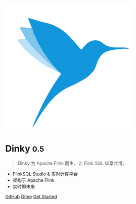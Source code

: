![logo](_media/dinky.svg)

# Dinky <small>0.5</small>

> Dinky 为 Apache Flink 而生，让 Flink SQL 纵享丝滑。


- FlinkSQL Studio & 实时计算平台
- 架构于 Apache Flink
- 实时即未来

[GitHub](https://github.com/DataLinkDC/dlink)
[Gitee](https://gitee.com/DataLinkDC/dlink)
[Get Started](/zh-CN/introduce)
